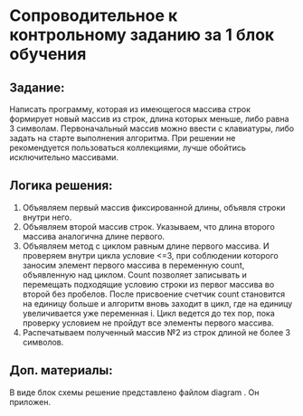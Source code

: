 # Сопроводительное к контрольному заданию за 1 блок обучения

## Задание:

Написать программу, которая из имеющегося массива строк формирует новый массив из строк, длина которых меньше, либо равна 3 символам. Первоначальный массив можно ввести с клавиатуры, либо задать на старте выполнения алгоритма. При решении не рекомендуется пользоваться коллекциями, лучше обойтись исключительно массивами.

## Логика решения:

1. Объявляем первый массив фиксированной длины, объявля строки внутри него.
2. Объявляем второй массив строк. Указываем, что длина второго массива аналогична длине первого.
3. Объявляем метод с циклом равным длине первого массива. И проверяем внутри цикла условие <=3, при соблюдении которого заносим элемент первого массива в переменную count, объявленную над циклом.
Count позволяет записывать и перемещать подходящие условию строки из первог массива во второй без пробелов.
После присвоение счетчик count становится на единицу больше и алгоритм вновь заходит в цикл, где на единицу увеличивается уже переменная i.
Цикл ведется до тех пор, пока проверку условием не пройдут все элементы первого массива.
4. Распечатываем полученный массив №2 из строк длиной не более 3 символов.

## Доп. материалы:

В виде блок схемы решение представлено файлом diagram . Он приложен.